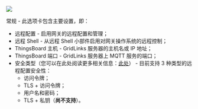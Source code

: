 ![](/images/gateway/dashboard/gateway-dashboard-general-conf.png)

常规 - 此选项卡包含主要设置，即：
- 远程配置 - 启用网关的远程配置和管理；
- 远程 Shell - 从远程 Shell 小部件启用对网关操作系统的远程控制；
- ThingsBoard 主机 - GridLinks 服务器的主机名或 IP 地址；
- ThingsBoard 端口 - GridLinks 服务器上 MQTT 服务的端口；
- 安全类型（您可以在此处阅读更多相关信息：[此处](/docs/iot-gateway/configuration/#subsection-security)） - 目前支持 3 种类型的远程配置安全性：
  - 访问令牌；
  - TLS + 访问令牌；
  - 用户名和密码；
  - TLS + 私钥（**尚不支持**）。